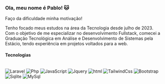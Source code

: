 ### Ola, meu nome é Pablo! 🐱
<p>Faço da dificuldade minha motivação!</p>
<p>Tenho focado meus estudos na área da Tecnologia desde julho de 2023. Com o objetivo de me especializar no desenvolvimento Fullstack, comecei a Graduação Tecnológica em Análise e Desenvolvimento de Sistemas pela Estácio, tendo experiência em projetos voltados para a web.</p>

#### Tecnologias
<div style="display: inline_block"><br/>
    <img style="align-Items: center" alt="Laravel" src="https://img.shields.io/badge/Laravel-FF2D20?style=for-the-badge&logo=laravel&logoColor=white">
    <img style="align-Items: center" alt="Php" src="https://img.shields.io/badge/PHP-777BB4?style=for-the-badge&logo=php&logoColor=white">
    <img style="align-Items: center" alt="JavaScript" src="https://img.shields.io/badge/JavaScript-323330?style=for-the-badge&logo=javascript&logoColor=F7DF1E">
    <img style="align-Items: center" alt="Jquery" src="https://img.shields.io/badge/jQuery-0769AD?style=for-the-badge&logo=jquery&logoColor=white">
    <img style="align-Items: center" alt="html" src="https://img.shields.io/badge/HTML5-E34F26?style=for-the-badge&logo=html5&logoColor=white">
    <img style="align-Items: center" alt="TailwindCss" src="https://img.shields.io/badge/Tailwind_CSS-38B2AC?style=for-the-badge&logo=tailwind-css&logoColor=white">
    <img style="align-Items: center" alt="Bootstrap" src="https://img.shields.io/badge/Bootstrap-563D7C?style=for-the-badge&logo=bootstrap&logoColor=white">
    <img style="align-Items: center" alt="Sqlite" src="https://img.shields.io/badge/SQLite-07405E?style=for-the-badge&logo=sqlite&logoColor=white">
    <img style="align-Items: center" alt="MySql" src="https://img.shields.io/badge/MySQL-00000F?style=for-the-badge&logo=mysql&logoColor=white">

</div>
